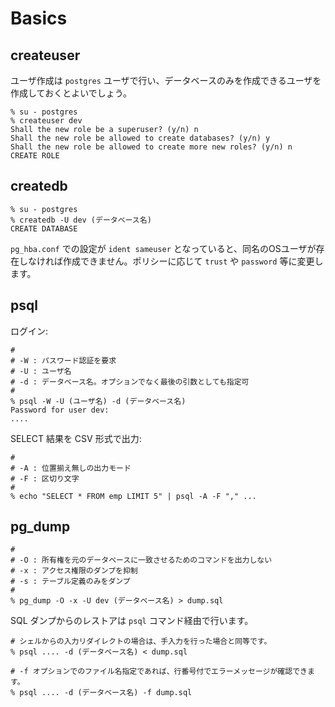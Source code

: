# Basics

## createuser

ユーザ作成は `postgres` ユーザで行い、データベースのみを作成できるユーザを作成しておくとよいでしょう。

    % su - postgres
    % createuser dev
    Shall the new role be a superuser? (y/n) n
    Shall the new role be allowed to create databases? (y/n) y
    Shall the new role be allowed to create more new roles? (y/n) n
    CREATE ROLE


## createdb

    % su - postgres
    % createdb -U dev (データベース名)
    CREATE DATABASE

`pg_hba.conf` での設定が `ident sameuser` となっていると、同名のOSユーザが存在しなければ作成できません。ポリシーに応じて `trust` や `password` 等に変更します。


## psql

ログイン:

    #
    # -W : パスワード認証を要求
    # -U : ユーザ名
    # -d : データベース名。オプションでなく最後の引数としても指定可
    #
    % psql -W -U (ユーザ名) -d (データベース名)
    Password for user dev:
    ....


SELECT 結果を CSV 形式で出力:

    #
    # -A : 位置揃え無しの出力モード
    # -F : 区切り文字
    #
    % echo "SELECT * FROM emp LIMIT 5" | psql -A -F "," ...


## pg\_dump

    #
    # -O : 所有権を元のデータベースに一致させるためのコマンドを出力しない
    # -x : アクセス権限のダンプを抑制
    # -s : テーブル定義のみをダンプ
    #
    % pg_dump -O -x -U dev (データベース名) > dump.sql

SQL ダンプからのレストアは `psql` コマンド経由で行います。

    # シェルからの入力リダイレクトの場合は、手入力を行った場合と同等です。
    % psql .... -d (データベース名) < dump.sql

    # -f オプションでのファイル名指定であれば、行番号付でエラーメッセージが確認できます。
    % psql .... -d (データベース名) -f dump.sql

